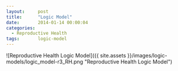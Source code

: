 ```yaml
---
layout:     post
title:      "Logic Model"
date:       2014-01-14 00:00:04
categories: 
  - Reproductive Health
tags:       logic-model
---
```


![Reproductive Health Logic Model]({{ site.assets }}/images/logic-models/logic_model-r3_RH.png "Reproductive Health Logic Model")